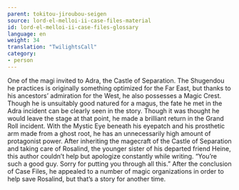 ```yaml
---
parent: tokitou-jiroubou-seigen
source: lord-el-melloi-ii-case-files-material
id: lord-el-melloi-ii-case-files-glossary
language: en
weight: 34
translation: "TwilightsCall"
category:
- person
---
```


One of the magi invited to Adra, the Castle of Separation.
The Shugendou he practices is originally something optimized for the Far East, but thanks to his ancestors’ admiration for the West, he also possesses a Magic Crest. Though he is unsuitably good natured for a magus, the fate he met in the Adra incident can be clearly seen in the story.
Though it was thought he would leave the stage at that point, he made a brilliant return in the Grand Roll incident. With the Mystic Eye beneath his eyepatch and his prosthetic arm made from a ghost root, he has an unnecessarily high amount of protagonist power. After inheriting the magecraft of the Castle of Separation and taking care of Rosalind, the younger sister of his departed friend Heine, this author couldn’t help but apologize constantly while writing. “You’re such a good guy. Sorry for putting you through all this.”
After the conclusion of Case Files, he appealed to a number of magic organizations in order to help save Rosalind, but that’s a story for another time.

